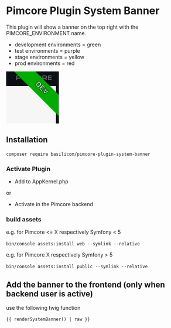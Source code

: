# Pimcore Plugin System Banner

This plugin will show a banner on the top right with the PIMCORE_ENVIRONMENT name.

* development environments = green
* test environments = purple
* stage environments = yellow
* prod environments = red

![Environment dev](docs/environment-dev.jpg)


## Installation

```
composer require basilicom/pimcore-plugin-system-banner
```


### Activate Plugin

* Add to AppKernel.php

or

* Activate in the Pimcore backend

### build assets
e.g. for Pimcore <= X respectively Symfony < 5

```bin/console assets:install web --symlink --relative```

e.g. for Pimcore X respectively Symfony > 5

```bin/console assets:install public --symlink --relative```


## Add the banner to the frontend (only when backend user is active)

use the following twig function
``` 
{{ renderSystemBanner() | raw }}
```
